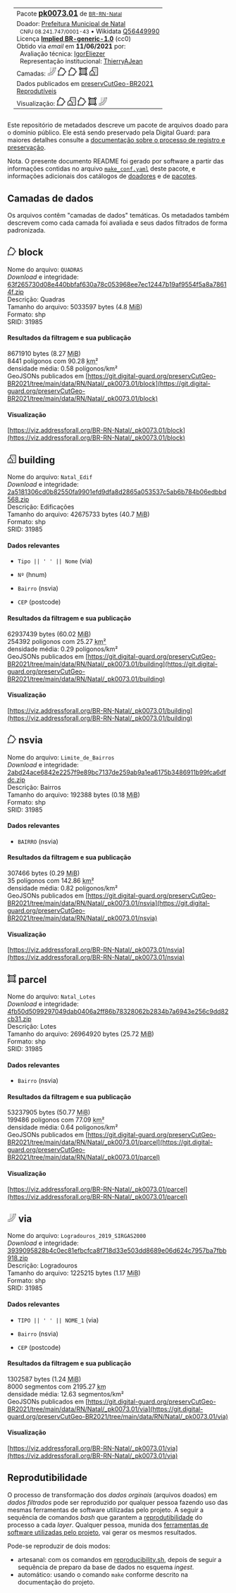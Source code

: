 <aside>
<table align="right" style="padding: 1em">
<tr><td>Pacote <a target="_git" title="link canônico para o git deste pacote" href="https://git.digital-guard.org/preserv-BR/blob/main/data/RN/Natal/_pk0073.01"><big><b>pk0073.01</b></big></a> de <small><a target="_osmcodes" title="Jurisdição" href="https://afa.codes/BR-RN-Natal">BR-RN-Natal</a></small>
</td></tr>
<tr><td>
Doador: <a rel="external" target="_doador" href="https://www.natal.rn.gov.br/">Prefeitura Municipal de Natal</a>
<br/>&nbsp; <small>CNPJ 08.241.747/0001-43</small> • Wikidata <a rel="external" target="_doador" title="link descritor Wikidata do doador" href="https://www.wikidata.org/wiki/Q56449990">Q56449990</a></small><br/>
Licença <a rel="external" target="_doador" href="https://git.digital-guard.org/licenses/blob/master/reports/implied-br-generic-v1.md"><b>Implied BR-generic-1.0</b></a> (cc0)<br/>
Obtido via <i>email</i> em <b>11/06/2021</b> por:
<br/>&nbsp; Avaliação técnica: <a rel="external" target="_gitPerson" title="usuário Git" href="https://github.com/IgorEliezer">IgorEliezer</a>
<br/>&nbsp; Representação institucional: <a rel="external" target="_gitPerson" title="usuário Git" href="https://github.com/ThierryAJean">ThierryAJean</a><br/>
</td></tr>
<tr><td>Camadas: <a title="via" href="#-via"><img src="https://raw.githubusercontent.com/digital-guard/preserv/main/docs/assets/layerIcon-via.png" alt="via" width="20"/></a> <a title="block" href="#-block"><img src="https://raw.githubusercontent.com/digital-guard/preserv/main/docs/assets/layerIcon-block.png" alt="block" width="20"/></a> <a title="nsvia" href="#-nsvia"><img src="https://raw.githubusercontent.com/digital-guard/preserv/main/docs/assets/layerIcon-nsvia.png" alt="nsvia" width="20"/></a> <a title="parcel" href="#-parcel"><img src="https://raw.githubusercontent.com/digital-guard/preserv/main/docs/assets/layerIcon-parcel.png" alt="parcel" width="20"/></a> <a title="building" href="#-building"><img src="https://raw.githubusercontent.com/digital-guard/preserv/main/docs/assets/layerIcon-building.png" alt="building" width="20"/></a> </td></tr>
<tr><td>Dados publicados em <a href="https://git.digital-guard.org/preservCutGeo-BR2021/tree/main/data/RN/Natal/_pk0073.01">preservCutGeo-BR2021</a><br/><a href="#reprodutibilidade">Reprodutíveis</a></td></tr>
<tr><td>Visualização: <a title="block" href="https://viz.addressforall.org/BR-RN-Natal/_pk0073.01/block"><img src="https://raw.githubusercontent.com/digital-guard/preserv/main/docs/assets/layerIcon-block.png" alt="block" width="20"/></a> <a title="building" href="https://viz.addressforall.org/BR-RN-Natal/_pk0073.01/building"><img src="https://raw.githubusercontent.com/digital-guard/preserv/main/docs/assets/layerIcon-building.png" alt="building" width="20"/></a> <a title="nsvia" href="https://viz.addressforall.org/BR-RN-Natal/_pk0073.01/nsvia"><img src="https://raw.githubusercontent.com/digital-guard/preserv/main/docs/assets/layerIcon-nsvia.png" alt="nsvia" width="20"/></a> <a title="parcel" href="https://viz.addressforall.org/BR-RN-Natal/_pk0073.01/parcel"><img src="https://raw.githubusercontent.com/digital-guard/preserv/main/docs/assets/layerIcon-parcel.png" alt="parcel" width="20"/></a> <a title="via" href="https://viz.addressforall.org/BR-RN-Natal/_pk0073.01/via"><img src="https://raw.githubusercontent.com/digital-guard/preserv/main/docs/assets/layerIcon-via.png" alt="via" width="20"/></a> </td></tr>
</table>
</aside>

<section>

Este repositório de metadados descreve um pacote de arquivos doado para o domínio público. Ele está sendo preservado pela Digital Guard: para maiores detalhes consulte a [documentação sobre o processo de registro e preservação](https://wiki.addressforall.org/doc/Documentação_Digital-guard).

Nota. O presente documento README foi gerado por software a partir das informações contidas no arquivo [`make_conf.yaml`](https://git.digital-guard.org/preserv-BR/blob/main/data/RN/Natal/_pk0073.01/make_conf.yaml) deste pacote, e informações adicionais dos catálogos de [doadores](https://git.digital-guard.org/preserv-BR/blob/main/data/donor.csv) e de [pacotes](https://git.digital-guard.org/preserv-BR/blob/main/data/donatedPack.csv).

# Camadas de dados

Os arquivos contêm "camadas de dados" temáticas. Os metadados também descrevem como cada camada foi avaliada e seus dados filtrados de forma padronizada.

## <img src="https://raw.githubusercontent.com/digital-guard/preserv/main/docs/assets/layerIcon-block.png" alt="block" width="20"/> block

Nome do arquivo: `QUADRAS`<br/>*Download* e integridade: [63f265730d08e440bbfaf630a78c053968ee7ec12447b19af9554f5a8a78614f.zip](http://dl.digital-guard.org/63f265730d08e440bbfaf630a78c053968ee7ec12447b19af9554f5a8a78614f.zip)<br/>Descrição: Quadras<br/>Tamanho do arquivo: 5033597 bytes (4.8 <abbr title="mebibyte">MiB</abbr>)<br/>Formato: shp<br/>SRID: 31985

#### Resultados da filtragem e sua publicação
8671910 bytes (8.27 <abbr title="mebibyte">MiB</abbr>)<br/>8441 polígonos com 90.28 <abbr title="quilômetros quadrados">km²</abbr><br/>densidade média: 0.58 polígonos/km²<br/>GeoJSONs publicados em [https://git.digital-guard.org/preservCutGeo-BR2021/tree/main/data/RN/Natal/_pk0073.01/block](https://git.digital-guard.org/preservCutGeo-BR2021/tree/main/data/RN/Natal/_pk0073.01/block)

#### Visualização
[https://viz.addressforall.org/BR-RN-Natal/_pk0073.01/block](https://viz.addressforall.org/BR-RN-Natal/_pk0073.01/block)
## <img src="https://raw.githubusercontent.com/digital-guard/preserv/main/docs/assets/layerIcon-building.png" alt="building" width="20"/> building

Nome do arquivo: `Natal_Edif`<br/>*Download* e integridade: [2a5181306cd0b82550fa9901efd9dfa8d2865a053537c5ab6b784b06edbbd568.zip](http://dl.digital-guard.org/2a5181306cd0b82550fa9901efd9dfa8d2865a053537c5ab6b784b06edbbd568.zip)<br/>Descrição: Edificações<br/>Tamanho do arquivo: 42675733 bytes (40.7 <abbr title="mebibyte">MiB</abbr>)<br/>Formato: shp<br/>SRID: 31985

#### Dados relevantes
* `Tipo || ' ' || Nome` (via)

* `Nº` (hnum)

* `Bairro` (nsvia)

* `CEP` (postcode)

#### Resultados da filtragem e sua publicação
62937439 bytes (60.02 <abbr title="mebibyte">MiB</abbr>)<br/>254392 polígonos com 25.27 <abbr title="quilômetros quadrados">km²</abbr><br/>densidade média: 0.29 polígonos/km²<br/>GeoJSONs publicados em [https://git.digital-guard.org/preservCutGeo-BR2021/tree/main/data/RN/Natal/_pk0073.01/building](https://git.digital-guard.org/preservCutGeo-BR2021/tree/main/data/RN/Natal/_pk0073.01/building)

#### Visualização
[https://viz.addressforall.org/BR-RN-Natal/_pk0073.01/building](https://viz.addressforall.org/BR-RN-Natal/_pk0073.01/building)
## <img src="https://raw.githubusercontent.com/digital-guard/preserv/main/docs/assets/layerIcon-nsvia.png" alt="nsvia" width="20"/> nsvia

Nome do arquivo: `Limite_de_Bairros`<br/>*Download* e integridade: [2abd24ace6842e2257f9e89bc7137de259ab9a1ea6175b3486911b99fca6dfdc.zip](http://dl.digital-guard.org/2abd24ace6842e2257f9e89bc7137de259ab9a1ea6175b3486911b99fca6dfdc.zip)<br/>Descrição: Bairros<br/>Tamanho do arquivo: 192388 bytes (0.18 <abbr title="mebibyte">MiB</abbr>)<br/>Formato: shp<br/>SRID: 31985

#### Dados relevantes
* `BAIRRO` (nsvia)

#### Resultados da filtragem e sua publicação
307466 bytes (0.29 <abbr title="mebibyte">MiB</abbr>)<br/>35 polígonos com 142.86 <abbr title="quilômetros quadrados">km²</abbr><br/>densidade média: 0.82 polígonos/km²<br/>GeoJSONs publicados em [https://git.digital-guard.org/preservCutGeo-BR2021/tree/main/data/RN/Natal/_pk0073.01/nsvia](https://git.digital-guard.org/preservCutGeo-BR2021/tree/main/data/RN/Natal/_pk0073.01/nsvia)

#### Visualização
[https://viz.addressforall.org/BR-RN-Natal/_pk0073.01/nsvia](https://viz.addressforall.org/BR-RN-Natal/_pk0073.01/nsvia)
## <img src="https://raw.githubusercontent.com/digital-guard/preserv/main/docs/assets/layerIcon-parcel.png" alt="parcel" width="20"/> parcel

Nome do arquivo: `Natal_Lotes`<br/>*Download* e integridade: [4fb50d5099297049dab0406a2ff86b78328062b2834b7a6943e256c9dd82cb31.zip](http://dl.digital-guard.org/4fb50d5099297049dab0406a2ff86b78328062b2834b7a6943e256c9dd82cb31.zip)<br/>Descrição: Lotes<br/>Tamanho do arquivo: 26964920 bytes (25.72 <abbr title="mebibyte">MiB</abbr>)<br/>Formato: shp<br/>SRID: 31985

#### Dados relevantes
* `Bairro` (nsvia)

#### Resultados da filtragem e sua publicação
53237905 bytes (50.77 <abbr title="mebibyte">MiB</abbr>)<br/>199486 polígonos com 77.09 <abbr title="quilômetros quadrados">km²</abbr><br/>densidade média: 0.64 polígonos/km²<br/>GeoJSONs publicados em [https://git.digital-guard.org/preservCutGeo-BR2021/tree/main/data/RN/Natal/_pk0073.01/parcel](https://git.digital-guard.org/preservCutGeo-BR2021/tree/main/data/RN/Natal/_pk0073.01/parcel)

#### Visualização
[https://viz.addressforall.org/BR-RN-Natal/_pk0073.01/parcel](https://viz.addressforall.org/BR-RN-Natal/_pk0073.01/parcel)
## <img src="https://raw.githubusercontent.com/digital-guard/preserv/main/docs/assets/layerIcon-via.png" alt="via" width="20"/> via

Nome do arquivo: `Logradouros_2019_SIRGAS2000`<br/>*Download* e integridade: [3939095828b4c0ec81efbcfca8f718d33e503dd8689e06d624c7957ba7fbb918.zip](http://dl.digital-guard.org/3939095828b4c0ec81efbcfca8f718d33e503dd8689e06d624c7957ba7fbb918.zip)<br/>Descrição: Logradouros<br/>Tamanho do arquivo: 1225215 bytes (1.17 <abbr title="mebibyte">MiB</abbr>)<br/>Formato: shp<br/>SRID: 31985

#### Dados relevantes
* `TIPO || ' ' || NOME_1` (via)

* `Bairro` (nsvia)

* `CEP` (postcode)

#### Resultados da filtragem e sua publicação
1302587 bytes (1.24 <abbr title="mebibyte">MiB</abbr>)<br/>8000 segmentos com 2195.27 <abbr title="quilômetros">km</abbr><br/>densidade média: 12.63 segmentos/km²<br/>GeoJSONs publicados em [https://git.digital-guard.org/preservCutGeo-BR2021/tree/main/data/RN/Natal/_pk0073.01/via](https://git.digital-guard.org/preservCutGeo-BR2021/tree/main/data/RN/Natal/_pk0073.01/via)

#### Visualização
[https://viz.addressforall.org/BR-RN-Natal/_pk0073.01/via](https://viz.addressforall.org/BR-RN-Natal/_pk0073.01/via)

</section>
<section>

# Reprodutibilidade

O processo de transformação dos *dados orginais* (arquivos doados) em *dados filtrados* pode ser reproduzido por qualquer pessoa fazendo uso das mesmas ferramentas de software utilizadas pelo projeto. A seguir a sequência de comandos *bash* que garantem a [reprodutibilidade](https://en.wikipedia.org/wiki/Reproducibility) do processo a cada *layer*. Qualquer pessoa, munida dos [ferramentas de software utilizadas pelo projeto](https://git.AddressForAll.org/suporte/blob/master/docs/pt/infra.md#ambientes-e-ferramentas-de-uso-geral), vai gerar os mesmos resultados.

Pode-se reproduzir de dois modos:
* artesanal: com os comandos em [reproducibility.sh](https://git.digital-guard.org/preserv-BR/blob/main/data/RN/Natal/_pk0073.01/reproducibility.sh), depois de seguir a sequência de preparo da base de dados no esquema *ingest*.
* automático: usando o comando `make` conforme descrito na documentação do projeto.

</section>


